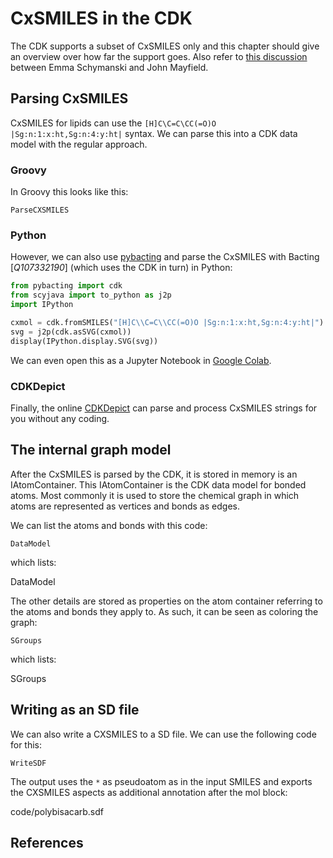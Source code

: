 # CxSMILES in the CDK

The CDK supports a subset of CxSMILES only and this chapter should give an overview
over how far the support goes. Also refer to 
[this discussion](https://github.com/cdk/depict/issues/7)
between Emma Schymanski and John Mayfield.

## Parsing CxSMILES

CxSMILES for lipids can use the `[H]C\C=C\CC(=O)O |Sg:n:1:x:ht,Sg:n:4:y:ht|` syntax.
We can parse this into a CDK data model with the regular approach.

### Groovy

In <topic>Groovy</topic> this
looks like this:

<code>ParseCXSMILES</code>

### Python

However, we can also use [pybacting]() and parse the CxSMILES with <topic>Bacting</topic> [<cite>Q107332190</cite>]
(which uses the CDK in turn) in <topic>Python</topic>:

```python
from pybacting import cdk
from scyjava import to_python as j2p
import IPython

cxmol = cdk.fromSMILES("[H]C\\C=C\\CC(=O)O |Sg:n:1:x:ht,Sg:n:4:y:ht|")
svg = j2p(cdk.asSVG(cxmol))
display(IPython.display.SVG(svg))
```

We can even open this as a <topic>Jupyter Notebook</topic> in
[Google Colab](https://colab.research.google.com/github/egonw/cdk-cxsmiles/blob/master/nb/parseCxSMILES.ipynb).

### CDKDepict

Finally, the online [CDKDepict](https://www.simolecule.com/cdkdepict/depict.html) can parse and process CxSMILES strings for
you without any coding.

## The internal graph model

After the CxSMILES is parsed by the CDK, it is stored in memory is an <topic>IAtomContainer</topic>.
This IAtomContainer is the CDK data model for bonded atoms. Most commonly it is used to store the
chemical graph in which atoms are represented as vertices and bonds as edges. 

We can list the atoms and bonds with this code:

<code>DataModel</code>

which lists:

<out>DataModel</out>

The other details are stored as properties on the atom container referring to the atoms
and bonds they apply to. As such, it can be seen as coloring the graph:

<code>SGroups</code>

which lists:

<out>SGroups</out>

## Writing as an SD file

We can also write a CXSMILES to a SD file. We can use the following code for this:

<code>WriteSDF</code>

The output uses the `*` as pseudoatom as in the input SMILES and exports the
CXSMILES aspects as additional annotation after the mol block:

<in type="verbatim">code/polybisacarb.sdf</in>

## References

<references/>

